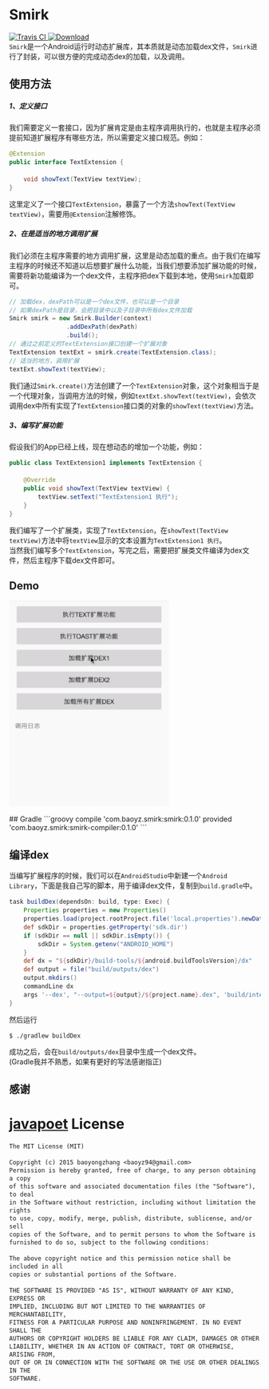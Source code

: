 Smirk
===================
[ ![Travis CI](https://travis-ci.org/baoyongzhang/Smirk.svg?branch=master) ](https://travis-ci.org/baoyongzhang/Smirk) [ ![Download](https://api.bintray.com/packages/baoyongzhang/maven/Smirk/images/download.svg) ](https://bintray.com/baoyongzhang/maven/Smirk/_latestVersion)  
`Smirk`是一个Android运行时动态扩展库，其本质就是动态加载dex文件，`Smirk`进行了封装，可以很方便的完成动态dex的加载，以及调用。
## 使用方法
##### 1、定义接口
我们需要定义一套接口，因为扩展肯定是由主程序调用执行的，也就是主程序必须提前知道扩展程序有哪些方法，所以需要定义接口规范。例如：
```java
@Extension
public interface TextExtension {

    void showText(TextView textView);
}
```

这里定义了一个接口`TextExtension`，暴露了一个方法`showText(TextView textView)`，需要用`@Extension`注解修饰。

##### 2、在是适当的地方调用扩展
我们必须在主程序需要的地方调用扩展，这里是动态加载的重点。由于我们在编写主程序的时候还不知道以后想要扩展什么功能，当我们想要添加扩展功能的时候，需要将新功能编译为一个dex文件，主程序把dex下载到本地，使用`Smirk`加载即可。
```java
// 加载dex，dexPath可以是一个dex文件，也可以是一个目录
// 如果dexPath是目录，会把目录中以及子目录中所有dex文件加载
Smirk smirk = new Smirk.Builder(context)
                .addDexPath(dexPath)
                .build();
// 通过之前定义的TextExtension接口创建一个扩展对象
TextExtension textExt = smirk.create(TextExtension.class);
// 适当的地方，调用扩展
textExt.showText(textView);
```

我们通过`Smirk.create()`方法创建了一个`TextExtension`对象，这个对象相当于是一个代理对象，当调用方法的时候，例如`textExt.showText(textView)`，会依次调用dex中所有实现了`TextExtension`接口类的对象的`showText(textView)`方法。

##### 3、编写扩展功能
假设我们的App已经上线，现在想动态的增加一个功能，例如：
```java
public class TextExtension1 implements TextExtension {

    @Override
    public void showText(TextView textView) {
        textView.setText("TextExtension1 执行");
    }
}
```
我们编写了一个扩展类，实现了`TextExtension`，在`showText(TextView textView)`方法中将`textView`显示的文本设置为`TextExtension1 执行`。  
当然我们编写多个`TextExtension`，写完之后，需要把扩展类文件编译为dex文件，然后主程序下载dex文件即可。

## Demo
<p>
   <img src="https://raw.githubusercontent.com/baoboy/image.baoboy.github.io/master/2015-10/smirk_demo.gif" width="320" alt="demo.gif"/>
</p>
## Gradle
```groovy
compile 'com.baoyz.smirk:smirk:0.1.0'
provided 'com.baoyz.smirk:smirk-compiler:0.1.0'
```

## 编译dex
当编写扩展程序的时候，我们可以在`AndroidStudio`中新建一个`Android Library`，下面是我自己写的脚本，用于编译dex文件，复制到`build.gradle`中。
```groovy
task buildDex(dependsOn: build, type: Exec) {
    Properties properties = new Properties()
    properties.load(project.rootProject.file('local.properties').newDataInputStream())
    def sdkDir = properties.getProperty('sdk.dir')
    if (sdkDir == null || sdkDir.isEmpty()) {
        sdkDir = System.getenv("ANDROID_HOME")
    }
    def dx = "${sdkDir}/build-tools/${android.buildToolsVersion}/dx"
    def output = file("build/outputs/dex")
    output.mkdirs()
    commandLine dx
    args '--dex', "--output=${output}/${project.name}.dex", 'build/intermediates/bundles/release/classes.jar'
}
```
然后运行
```shell
$ ./gradlew buildDex
```
成功之后，会在`build/outputs/dex`目录中生成一个dex文件。  
(Gradle我并不熟悉，如果有更好的写法感谢指正)

## 感谢
[javapoet](https://github.com/square/javapoet)
License
=======

    The MIT License (MIT)

	Copyright (c) 2015 baoyongzhang <baoyz94@gmail.com>
	Permission is hereby granted, free of charge, to any person obtaining a copy
	of this software and associated documentation files (the "Software"), to deal
	in the Software without restriction, including without limitation the rights
	to use, copy, modify, merge, publish, distribute, sublicense, and/or sell
	copies of the Software, and to permit persons to whom the Software is
	furnished to do so, subject to the following conditions:

	The above copyright notice and this permission notice shall be included in all
	copies or substantial portions of the Software.

	THE SOFTWARE IS PROVIDED "AS IS", WITHOUT WARRANTY OF ANY KIND, EXPRESS OR
	IMPLIED, INCLUDING BUT NOT LIMITED TO THE WARRANTIES OF MERCHANTABILITY,
	FITNESS FOR A PARTICULAR PURPOSE AND NONINFRINGEMENT. IN NO EVENT SHALL THE
	AUTHORS OR COPYRIGHT HOLDERS BE LIABLE FOR ANY CLAIM, DAMAGES OR OTHER
	LIABILITY, WHETHER IN AN ACTION OF CONTRACT, TORT OR OTHERWISE, ARISING FROM,
	OUT OF OR IN CONNECTION WITH THE SOFTWARE OR THE USE OR OTHER DEALINGS IN THE
	SOFTWARE.
